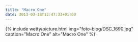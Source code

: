 ```yaml
---
title: "Macro One"
date: 2013-03-18T12:47:33+01:00
---
```


{% include wetty/picture.html img="foto-blog/DSC_1690.jpg" caption="Macro One" alt="Macro One" %}
